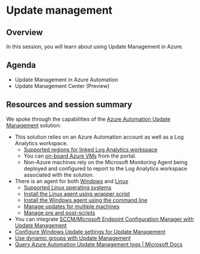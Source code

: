 # Update management

## Overview

In this session, you will learn about using Update Management in Azure.

## Agenda

* Update Management in Azure Automation
* Update Management Center (Preview)


## Resources and session summary

We spoke through the capabilities of the [Azure Automation Update Management](https://docs.microsoft.com/en-us/azure/automation/update-management/overview) solution:
* This solution relies on an Azure Automation account as well as a Log Analytics workspace.
    * [Supported regions for linked Log Analytics workspace](https://docs.microsoft.com/en-us/azure/automation/how-to/region-mappings)
    * You can [on-board Azure VMs](https://docs.microsoft.com/en-us/azure/automation/update-management/enable-from-portal) from the portal.
    * Non-Azure machines rely on the Microsoft Monitoring Agent being deployed and configured to report to the Log Analytics workspace associated with the solution. 
* There is an agent for both [Windows](https://docs.microsoft.com/en-us/azure/azure-monitor/agents/agent-windows) and [Linux](https://docs.microsoft.com/en-us/azure/azure-monitor/agents/agent-linux)
    * [Supported Linux operating systems](https://docs.microsoft.com/en-us/azure/azure-monitor/agents/agents-overview#linux)
    * [Install the Linux agent using wrapper script](https://docs.microsoft.com/en-us/azure/azure-monitor/agents/agent-linux#install-the-agent-using-wrapper-script)
	* [Install the Windows agent using the command line](https://docs.microsoft.com/en-us/azure/azure-monitor/agents/agent-windows#install-the-agent-using-the-command-line)
	* [Manage updates for multiple machines](https://docs.microsoft.com/en-us/azure/automation/update-management/manage-updates-for-vm)
	* [Manage pre and post-scripts](https://docs.microsoft.com/en-us/azure/automation/update-management/pre-post-scripts)
* You can integrate [SCCM/Microsoft Endpoint Configuration Manager with Update Management](https://docs.microsoft.com/en-us/azure/automation/update-management/mecmintegration)
* [Configure Windows Update settings for Update Management](https://docs.microsoft.com/en-us/azure/automation/update-management/configure-wuagent)
* [Use dynamic groups with Update Management](https://docs.microsoft.com/en-us/azure/automation/update-management/configure-groups)
* [Query Azure Automation Update Management logs | Microsoft Docs](https://docs.microsoft.com/en-us/azure/automation/update-management/query-logs)
